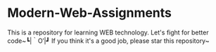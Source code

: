 # Modern-Web-Assignments

 This is a repository for learning WEB technology. Let's fight for better code~┗|｀O′|┛
 If you think it's a good job, please star this repository~
